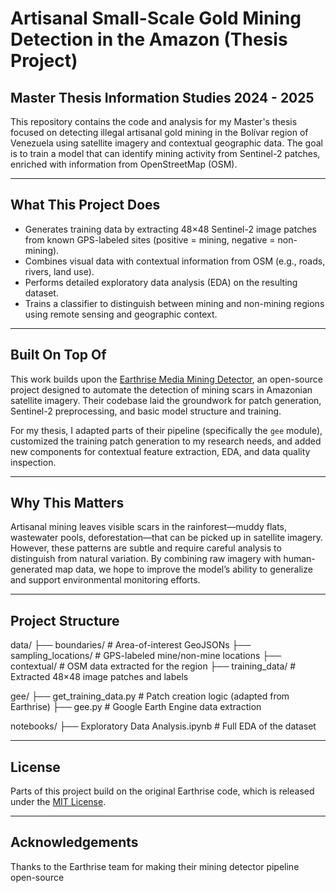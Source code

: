 # Artisanal Small-Scale Gold Mining Detection in the Amazon (Thesis Project)
## Master Thesis Information Studies 2024 - 2025

This repository contains the code and analysis for my Master's thesis focused on detecting illegal artisanal gold mining in the Bolívar region of Venezuela using satellite imagery and contextual geographic data. The goal is to train a model that can identify mining activity from Sentinel-2 patches, enriched with information from OpenStreetMap (OSM).

---

## What This Project Does

- Generates training data by extracting 48×48 Sentinel-2 image patches from known GPS-labeled sites (positive = mining, negative = non-mining).
- Combines visual data with contextual information from OSM (e.g., roads, rivers, land use).
- Performs detailed exploratory data analysis (EDA) on the resulting dataset.
- Trains a classifier to distinguish between mining and non-mining regions using remote sensing and geographic context.

---

## Built On Top Of

This work builds upon the [Earthrise Media Mining Detector](https://github.com/earthrise-media/mining-detector), an open-source project designed to automate the detection of mining scars in Amazonian satellite imagery. Their codebase laid the groundwork for patch generation, Sentinel-2 preprocessing, and basic model structure and training.

For my thesis, I adapted parts of their pipeline (specifically the `gee` module), customized the training patch generation to my research needs, and added new components for contextual feature extraction, EDA, and data quality inspection.

---

## Why This Matters

Artisanal mining leaves visible scars in the rainforest—muddy flats, wastewater pools, deforestation—that can be picked up in satellite imagery. However, these patterns are subtle and require careful analysis to distinguish from natural variation. By combining raw imagery with human-generated map data, we hope to improve the model’s ability to generalize and support environmental monitoring efforts.

---

## Project Structure
data/
├── boundaries/               # Area-of-interest GeoJSONs
├── sampling_locations/       # GPS-labeled mine/non-mine locations
├── contextual/               # OSM data extracted for the region
├── training_data/            # Extracted 48×48 image patches and labels

gee/
├── get_training_data.py      # Patch creation logic (adapted from Earthrise)
├── gee.py                    # Google Earth Engine data extraction

notebooks/
├── Exploratory Data Analysis.ipynb  # Full EDA of the dataset

---


## License

Parts of this project build on the original Earthrise code, which is released under the [MIT License](https://github.com/earthrise-media/mining-detector/blob/main/LICENSE). 

---

## Acknowledgements

Thanks to the Earthrise team for making their mining detector pipeline open-source
